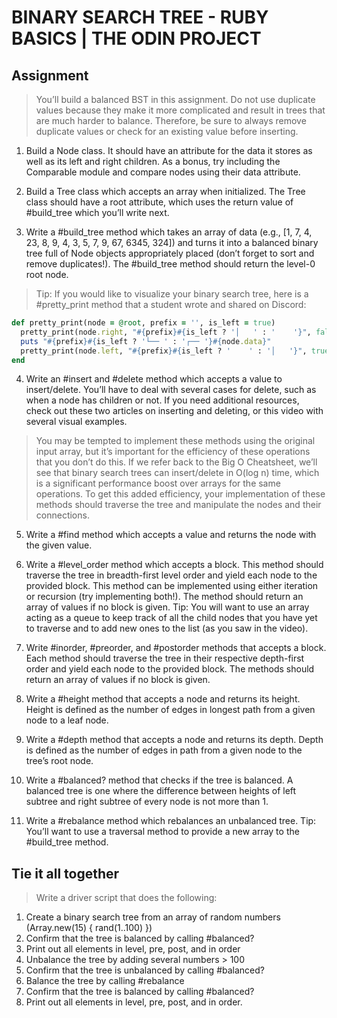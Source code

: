 # BINARY SEARCH TREE - RUBY BASICS | THE ODIN PROJECT

## Assignment

> You’ll build a balanced BST in this assignment. Do not use duplicate values because they make it more complicated and result in trees that are much harder to balance. Therefore, be sure to always remove duplicate values or check for an existing value before inserting.

  1. Build a Node class. It should have an attribute for the data it stores as well as its left and right children. As a bonus, try including the Comparable module and compare nodes using their data attribute.

  2. Build a Tree class which accepts an array when initialized. The Tree class should have a root attribute, which uses the return value of #build_tree which you’ll write next.

  3. Write a #build_tree method which takes an array of data (e.g., [1, 7, 4, 23, 8, 9, 4, 3, 5, 7, 9, 67, 6345, 324]) and turns it into a balanced binary tree full of Node objects appropriately placed (don’t forget to sort and remove duplicates!). The #build_tree method should return the level-0 root node.

  > Tip: If you would like to visualize your binary search tree, here is a #pretty_print method that a student wrote and shared on Discord:
  ```Ruby
  def pretty_print(node = @root, prefix = '', is_left = true)
    pretty_print(node.right, "#{prefix}#{is_left ? '│   ' : '    '}", false) if node.right
    puts "#{prefix}#{is_left ? '└── ' : '┌── '}#{node.data}"
    pretty_print(node.left, "#{prefix}#{is_left ? '    ' : '│   '}", true) if node.left
  end
  ```

  4. Write an #insert and #delete method which accepts a value to insert/delete. You’ll have to deal with several cases for delete, such as when a node has children or not. If you need additional resources, check out these two articles on inserting and deleting, or this video with several visual examples.

  > You may be tempted to implement these methods using the original input array, but it’s important for the efficiency of these operations that you don’t do this. If we refer back to the Big O Cheatsheet, we’ll see that binary search trees can insert/delete in O(log n) time, which is a significant performance boost over arrays for the same operations. To get this added efficiency, your implementation of these methods should traverse the tree and manipulate the nodes and their connections.

  5. Write a #find method which accepts a value and returns the node with the given value.

  6. Write a #level_order method which accepts a block. This method should traverse the tree in breadth-first level order and yield each node to the provided block. This method can be implemented using either iteration or recursion (try implementing both!). The method should return an array of values if no block is given. Tip: You will want to use an array acting as a queue to keep track of all the child nodes that you have yet to traverse and to add new ones to the list (as you saw in the video).

  7. Write #inorder, #preorder, and #postorder methods that accepts a block. Each method should traverse the tree in their respective depth-first order and yield each node to the provided block. The methods should return an array of values if no block is given.

  8. Write a #height method that accepts a node and returns its height. Height is defined as the number of edges in longest path from a given node to a leaf node.

  9. Write a #depth method that accepts a node and returns its depth. Depth is defined as the number of edges in path from a given node to the tree’s root node.

  10. Write a #balanced? method that checks if the tree is balanced. A balanced tree is one where the difference between heights of left subtree and right subtree of every node is not more than 1.

  11. Write a #rebalance method which rebalances an unbalanced tree. Tip: You’ll want to use a traversal method to provide a new array to the #build_tree method.

## Tie it all together

> Write a driver script that does the following:

  1. Create a binary search tree from an array of random numbers (Array.new(15) { rand(1..100) })
  2. Confirm that the tree is balanced by calling #balanced?
  3. Print out all elements in level, pre, post, and in order
  4. Unbalance the tree by adding several numbers > 100
  5. Confirm that the tree is unbalanced by calling #balanced?
  6. Balance the tree by calling #rebalance
  7. Confirm that the tree is balanced by calling #balanced?
  8. Print out all elements in level, pre, post, and in order.
